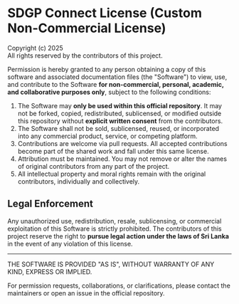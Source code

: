 # SDGP Connect License (Custom Non-Commercial License)

Copyright (c) 2025  
All rights reserved by the contributors of this project.

Permission is hereby granted to any person obtaining a copy of this software and associated documentation files (the "Software") to view, use, and contribute to the Software **for non-commercial, personal, academic, and collaborative purposes only**, subject to the following conditions:

1. The Software may **only be used within this official repository**. It may not be forked, copied, redistributed, sublicensed, or modified outside this repository without **explicit written consent** from the contributors.
2. The Software shall not be sold, sublicensed, reused, or incorporated into any commercial product, service, or competing platform.
3. Contributions are welcome via pull requests. All accepted contributions become part of the shared work and fall under this same license.
4. Attribution must be maintained. You may not remove or alter the names of original contributors from any part of the project.
5. All intellectual property and moral rights remain with the original contributors, individually and collectively.

## Legal Enforcement

Any unauthorized use, redistribution, resale, sublicensing, or commercial exploitation of this Software is strictly prohibited. The contributors of this project reserve the right to **pursue legal action under the laws of Sri Lanka** in the event of any violation of this license.

---

THE SOFTWARE IS PROVIDED "AS IS", WITHOUT WARRANTY OF ANY KIND, EXPRESS OR IMPLIED.

For permission requests, collaborations, or clarifications, please contact the maintainers or open an issue in the official repository.
